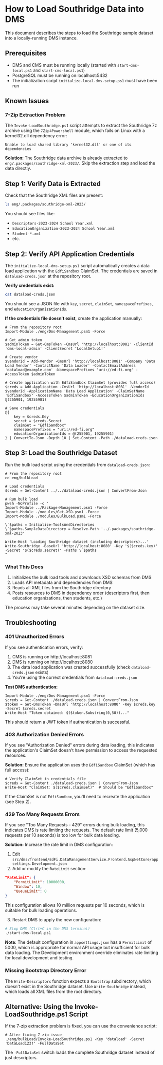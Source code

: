 # How to Load Southridge Data into DMS

This document describes the steps to load the Southridge sample dataset into a locally-running DMS instance.

## Prerequisites

- DMS and CMS must be running locally (started with `start-dms-local.ps1` and `start-cms-local.ps1`)
- PostgreSQL must be running on localhost:5432
- The initialization script `initialize-local-dms-setup.ps1` must have been run

## Known Issues

### 7-Zip Extraction Problem

The `Invoke-LoadSouthridge.ps1` script attempts to extract the Southridge 7z archive using the `7Zip4Powershell` module, which fails on Linux with a kernel32.dll dependency error:

```
Unable to load shared library 'kernel32.dll' or one of its dependencies
```

**Solution**: The Southridge data archive is already extracted to `eng/.packages/southridge-xml-2023/`. Skip the extraction step and load the data directly.

## Step 1: Verify Data is Extracted

Check that the Southridge XML files are present:

```bash
ls eng/.packages/southridge-xml-2023/
```

You should see files like:
- `Descriptors-2023-2024 School Year.xml`
- `EducationOrganization-2023-2024 School Year.xml`
- `Student-*.xml`
- etc.

## Step 2: Verify API Application Credentials

The `initialize-local-dms-setup.ps1` script automatically creates a data load application with the `EdfiSandbox` ClaimSet. The credentials are saved in `dataload-creds.json` at the repository root.

**Verify credentials exist:**

```bash
cat dataload-creds.json
```

You should see a JSON file with `key`, `secret`, `claimSet`, `namespacePrefixes`, and `educationOrganizationIds`.

**If the credentials file doesn't exist**, create the application manually:

```pwsh
# From the repository root
Import-Module ./eng/Dms-Management.psm1 -Force

# Get admin token
$adminToken = Get-CmsToken -CmsUrl 'http://localhost:8081' -ClientId 'dms-local-admin' -ClientSecret 'LocalSetup1!'

# Create vendor
$vendorId = Add-Vendor -CmsUrl 'http://localhost:8081' -Company 'Data Load Vendor' -ContactName 'Data Loader' -ContactEmailAddress 'dataload@example.com' -NamespacePrefixes 'uri://ed-fi.org' -AccessToken $adminToken

# Create application with EdfiSandbox ClaimSet (provides full access)
$creds = Add-Application -CmsUrl 'http://localhost:8081' -VendorId $vendorId -ApplicationName 'Data Load Application' -ClaimSetName 'EdfiSandbox' -AccessToken $adminToken -EducationOrganizationIds @(255901, 19255901)

# Save credentials
@{
    key = $creds.Key
    secret = $creds.Secret
    claimSet = "EdfiSandbox"
    namespacePrefixes = "uri://ed-fi.org"
    educationOrganizationIds = @(255901, 19255901)
} | ConvertTo-Json -Depth 10 | Set-Content -Path ./dataload-creds.json
```

## Step 3: Load the Southridge Dataset

Run the bulk load script using the credentials from `dataload-creds.json`:

```pwsh
# From the repository root
cd eng/bulkLoad

# Load credentials
$creds = Get-Content ../../dataload-creds.json | ConvertFrom-Json

# Run bulk load
pwsh -NoProfile -c "
Import-Module ../Package-Management.psm1 -Force
Import-Module ./modules/Get-XSD.psm1 -Force
Import-Module ./modules/BulkLoad.psm1 -Force

\`$paths = Initialize-ToolsAndDirectories
\`$paths.SampleDataDirectory = Resolve-Path '../.packages/southridge-xml-2023'

Write-Host 'Loading Southridge dataset (including descriptors)...'
Write-Southridge -BaseUrl 'http://localhost:8080' -Key '$($creds.key)' -Secret '$($creds.secret)' -Paths \`$paths
"
```

### What This Does

1. Initializes the bulk load tools and downloads XSD schemas from DMS
2. Loads API metadata and dependencies from DMS
3. Reads all XML files from the Southridge directory
4. Posts resources to DMS in dependency order (descriptors first, then education organizations, then students, etc.)

The process may take several minutes depending on the dataset size.

## Troubleshooting

### 401 Unauthorized Errors

If you see authentication errors, verify:
1. CMS is running on http://localhost:8081
2. DMS is running on http://localhost:8080
3. The data load application was created successfully (check `dataload-creds.json` exists)
4. You're using the correct credentials from `dataload-creds.json`

**Test DMS authentication:**
```pwsh
Import-Module ./eng/Dms-Management.psm1 -Force
$creds = Get-Content ./dataload-creds.json | ConvertFrom-Json
$token = Get-DmsToken -DmsUrl 'http://localhost:8080' -Key $creds.key -Secret $creds.secret
Write-Host "Token obtained: $($token.Substring(0,50))..."
```

This should return a JWT token if authentication is successful.

### 403 Authorization Denied Errors

If you see "Authorization Denied" errors during data loading, this indicates the application's ClaimSet doesn't have permission to access the requested resources.

**Solution:** Ensure the application uses the `EdfiSandbox` ClaimSet (which has full access):

```pwsh
# Verify ClaimSet in credentials file
$creds = Get-Content ./dataload-creds.json | ConvertFrom-Json
Write-Host "ClaimSet: $($creds.claimSet)"  # Should be "EdfiSandbox"
```

If the ClaimSet is not `EdfiSandbox`, you'll need to recreate the application (see Step 2).

### 429 Too Many Requests Errors

If you see "Too Many Requests - 429" errors during bulk loading, this indicates DMS is rate limiting the requests. The default rate limit (5,000 requests per 10 seconds) is too low for bulk data loading.

**Solution:** Increase the rate limit in DMS configuration:

1. Edit `src/dms/frontend/EdFi.DataManagementService.Frontend.AspNetCore/appsettings.Development.json`
2. Add or modify the `RateLimit` section:

```json
"RateLimit": {
    "PermitLimit": 10000000,
    "Window": 10,
    "QueueLimit": 0
}
```

This configuration allows 10 million requests per 10 seconds, which is suitable for bulk loading operations.

3. Restart DMS to apply the new configuration:

```bash
# Stop DMS (Ctrl+C in the DMS terminal)
./start-dms-local.ps1
```

**Note:** The default configuration in `appsettings.json` has a `PermitLimit` of 5000, which is appropriate for normal API usage but insufficient for bulk data loading. The Development environment override eliminates rate limiting for local development and testing.

### Missing Bootstrap Directory Error

The `Write-Descriptors` function expects a `Bootstrap` subdirectory, which doesn't exist in the Southridge dataset. Use `Write-Southridge` instead, which loads all XML files from the root directory.

## Alternative: Using the Invoke-LoadSouthridge.ps1 Script

If the 7-zip extraction problem is fixed, you can use the convenience script:

```pwsh
# After fixing 7-zip issue
./eng/bulkLoad/Invoke-LoadSouthridge.ps1 -Key 'dataload' -Secret 'DataLoad123!' -FullDataSet
```

The `-FullDataSet` switch loads the complete Southridge dataset instead of just descriptors.
